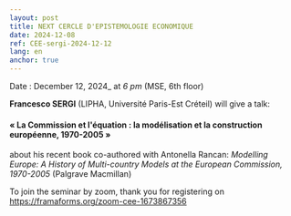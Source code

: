 ```yaml
---
layout: post
title: NEXT CERCLE D'EPISTEMOLOGIE ECONOMIQUE
date: 2024-12-08
ref: CEE-sergi-2024-12-12
lang: en
anchor: true
---
```



<i class="fas fa-table"></i> Date : December 12, 2024_ at _6 pm_ (MSE, 6th floor)

**Francesco SERGI** (LIPHA, Université Paris-Est Créteil) will give a talk:

#### « La Commission et l'équation : la modélisation et la construction européenne, 1970-2005 »

about his recent book co-authored with Antonella Rancan:  *Modelling Europe: A History of Multi-country Models at the European Commission, 1970-2005*  (Palgrave Macmillan)

To join the seminar by zoom, thank you for registering on  https://framaforms.org/zoom-cee-1673867356
